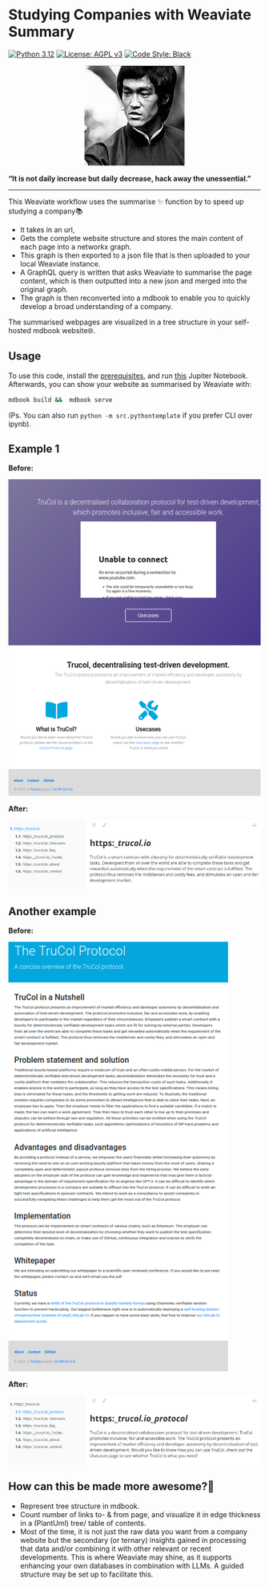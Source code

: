 # Studying Companies with Weaviate Summary

[![Python 3.12][python_badge]](https://www.python.org/downloads/release/python-3120/)
[![License: AGPL v3][agpl3_badge]](https://www.gnu.org/licenses/agpl-3.0)
[![Code Style: Black][black_badge]](https://github.com/ambv/black)

<p align="center">
  <img src="image.png" />

**“It is not daily increase but daily decrease, hack away the unessential.”**

</p>

______________________________________________________________________

This Weaviate workflow uses the summarise ✨ function by to speed up studying a company📚

- It takes in an url,
- Gets the complete website structure and stores the main content of each page into a networkx graph.
- This graph is then exported to a json file that is then uploaded to your local Weaviate instance.
- A GraphQL query is written that asks Weaviate to summarise the page content, which is then outputted into a new json and merged into the original graph.
- The graph is then reconverted into a mdbook to enable you to quickly develop a broad understanding of a company.

The summarised webpages are visualized in a tree structure in your self-hosted mdbook website🌐.

## Usage

To use this code, install the [prerequisites](prerequisites.md), and run [this](Summarise_website_with_weaviate.ipynb) Jupiter Notebook. Afterwards, you can show your website as summarised by Weaviate with:

```sh
mdbook build &&  mdbook serve
```

(Ps. You can also run `python -m src.pythontemplate` if you prefer CLI over ipynb).

## Example 1

**Before:**

![Before Image](images/b0.png)

**After:**

![After Image](images/a0.png)

## Another example

**Before:**

![Before Image](images/b1.png)

**After:**

![After Image](images/a1.png)

## How can this be made more awesome?🚀

- Represent tree structure in mdbook.
- Count number of links to- & from page, and visualize it in edge thickness in a (PlantUml) tree/ table of contents.
- Most of the time, it is not just the raw data you want from a company website but the secondary (or ternary) insights gained in processing that data and/or combining it with other relevant or recent developments. This is where Weaviate may shine, as it supports enhancing your own databases in combination with LLMs. A guided structure may be set up to facilitate this.

[agpl3_badge]: https://img.shields.io/badge/License-AGPL_v3-blue.svg
[black_badge]: https://img.shields.io/badge/code%20style-black-000000.svg
[python_badge]: https://img.shields.io/badge/python-3.6-blue.svg
